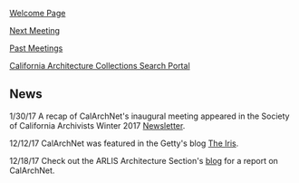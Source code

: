 [Welcome Page](https://aclind.github.io/CalArchNet/welcome)

[Next Meeting](https://aclind.github.io/CalArchNet/nextmeeting)

[Past Meetings](https://aclind.github.io/CalArchNet/agendas)

[California Architecture Collections Search Portal](https://aclind.github.io/CalArchNet/portal)

## News

1/30/17
A recap of CalArchNet's inaugural meeting appeared in the Society of California Archivists Winter 2017 [Newsletter](http://www.calarchivists.org/resources/Documents/Newsletter/2017winter.pdf).

12/12/17
CalArchNet was featured in the Getty's blog [The Iris](http://blogs.getty.edu/iris/calarchnet-best-practices-for-access-to-architecture-archives/). 

12/18/17
Check out the ARLIS Architecture Section's [blog](http://archsec.arlisna.org/?p=377) for a report on CalArchNet.
